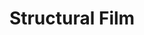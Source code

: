---
ee_id: '168'
site: '1'
type: '2'
url: 2007-002-structural-film
title: Structural Film
year: '2007'
display_year: '2007'
medium: 16mm film
dims: ''
pitch: "​Digital video filter of scratched film transferred to 16mm film."
ps: "​Somewhere along the way on this one, a file got corrupted in one of the transfers,
  and some bits of colored stuff showed up, anyway, I kept it in the film, but those
  weren’t actually part of the plan."
live_url: ''
related: "[135] [2008-004-personal-film] 2008-004 Personal Film"
youtube: ''
related_code: ''
imgs: structural-film-2007-002-still-1-database-ih_1.jpg
subheading: ''
download: ''
add_credit: ''
commission: ''
layout: things-i-made
---